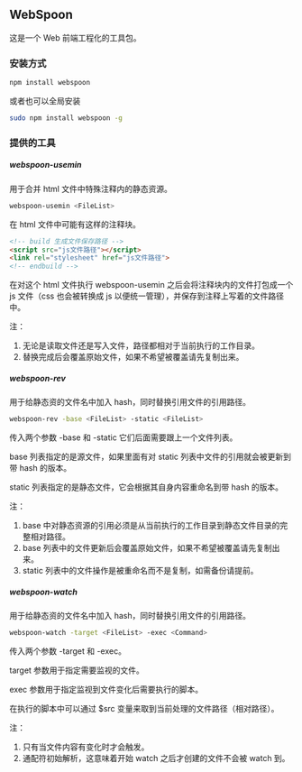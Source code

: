 ## WebSpoon

这是一个 Web 前端工程化的工具包。


### 安装方式

```bash
npm install webspoon
```

或者也可以全局安装

```bash
sudo npm install webspoon -g
```


### 提供的工具

##### webspoon-usemin

用于合并 html 文件中特殊注释内的静态资源。

```bash
webspoon-usemin <FileList>
```

在 html 文件中可能有这样的注释块。

```html
<!-- build 生成文件保存路径 -->
<script src="js文件路径"></script>
<link rel="stylesheet" href="js文件路径">
<!-- endbuild -->
```

在对这个 html 文件执行 webspoon-usemin 之后会将注释块内的文件打包成一个 js 文件（css 也会被转换成 js 以便统一管理），并保存到注释上写着的文件路径中。

注：
  1. 无论是读取文件还是写入文件，路径都相对于当前执行的工作目录。
  2. 替换完成后会覆盖原始文件，如果不希望被覆盖请先复制出来。

##### webspoon-rev

用于给静态资的文件名中加入 hash，同时替换引用文件的引用路径。

```bash
webspoon-rev -base <FileList> -static <FileList>
```

传入两个参数 -base 和 -static 它们后面需要跟上一个文件列表。

base 列表指定的是源文件，如果里面有对 static 列表中文件的引用就会被更新到带 hash 的版本。

static 列表指定的是静态文件，它会根据其自身内容重命名到带 hash 的版本。

注：
  1. base 中对静态资源的引用必须是从当前执行的工作目录到静态文件目录的完整相对路径。
  2. base 列表中的文件更新后会覆盖原始文件，如果不希望被覆盖请先复制出来。
  3. static 列表中的文件操作是被重命名而不是复制，如需备份请提前。


##### webspoon-watch

用于给静态资的文件名中加入 hash，同时替换引用文件的引用路径。

```bash
webspoon-watch -target <FileList> -exec <Command>
```

传入两个参数 -target 和 -exec。

target 参数用于指定需要监视的文件。

exec 参数用于指定监视到文件变化后需要执行的脚本。

在执行的脚本中可以通过 $src 变量来取到当前处理的文件路径（相对路径）。

注：
  1. 只有当文件内容有变化时才会触发。
  2. 通配符初始解析，这意味着开始 watch 之后才创建的文件不会被 watch 到。
